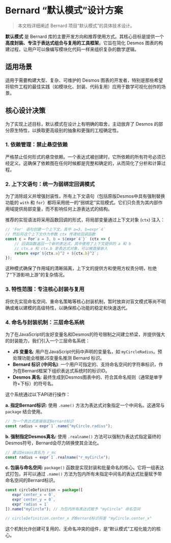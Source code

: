 # Bernard “默认模式”设计方案

> 本文档详细阐述 Bernard 项目“默认模式”的具体技术设计。

**默认模式** 是 Bernard 库的主要开发方向和推荐使用方式。其核心目标是提供一个**高度封装、专注于表达式组合与复用的工具框架**。它旨在简化 Desmos 图表的构建过程，让用户可以像编写模块化代码一样来组织复杂的数学逻辑。

## 适用场景

适用于需要构建大型、复杂、可维护的 Desmos 图表的开发者，特别是那些希望将软件工程的最佳实践（如模块化、封装、代码复用）应用于数学可视化创作的场景。

## 核心设计决策

为了实现上述目标，默认模式在设计上有明确的取舍，主动放弃了 Desmos 的部分原生特性，以换取更高级别的抽象和更强的工程确定性。

### 1. 依赖管理：禁止悬空依赖

严格禁止任何形式的悬空依赖。一个表达式被创建时，它所依赖的所有符号必须已经定义。这确保了依赖图在任何时候都是完整和确定的，从而简化了分析和计算过程。

### 2. 上下文语句：统一为弱绑定回调模式

为了消除歧义并增强封装性，所有上下文语句（包括原版Desmos中具有强制替换功能的 `with` 和 `for`）都将采用统一的“弱绑定”实现模式。它们只负责为其内部作用域提供局部变量，而不影响任何上游表达式的结构。

推荐的实现语法将采用函数回调的形式，将局部变量通过上下文对象 (`ctx`) 注入：

```javascript
// 'For' 语句创建一个上下文，其中 a=3, b=expr`4`
// 然后将这个上下文作为参数 ctx 传递给回调函数
const c = For`a = 3, b = ${expr`4`}` (ctx => {
    // 回调函数返回一个新的表达式，其中使用了上下文提供的 a 和 b
    // ctx.a 和 ctx.b 是表达式对象，可以被直接嵌入
    return expr`${ctx.a}^2 + ${ctx.b}^2`;
}); 
```
这种模式确保了作用域的清晰隔离，上下文的提供方和使用方权责分明，杜绝了“下游影响上游”的复杂情况。

### 3. 特性范围：专注核心封装与复用

将优先实现命名空间、重命名策略等核心封装机制，暂时放弃对盲文模式等尚不明确或难以建模的高级特性，以确保核心功能的稳定和快速迭代。

### 4. 命名与封装机制：三层命名系统

为了在JavaScript的友好变量名和Desmos的符号限制之间建立桥梁，并提供强大的封装能力，我们引入一个三层命名系统：

-   **JS 变量名**: 用户在JavaScript代码中声明的变量名，如 `myCircleRadius`。预处理功能会根据JS变量名推测 Bernard 标识。
-   **Bernard 标识 (中间名)**: 一个用户可指定的、支持命名空间的字符串标识，作为在Bernard框架下组织表达式系统时的标识ID。
-   **Desmos 真名**: 最终生成到Desmos图表中的、符合其命名规则（通常是单字符+下标）的符号名。

这个系统通过以下API进行操作：

**a. 指定Bernard标识:**
使用 `.name()` 方法为表达式对象指定一个中间名。这通常与 `package` 结合使用。
```javascript
// 为一个表达式直接指定Bernard标识
const radius = expr`1`.name("myCircle.radius"); 
```

**b. 强制指定Desmos真名:**
使用 `.realname()` 方法可以强制为表达式指定最终的Desmos符号，Bernard会尽力转换使其合法化。
```javascript
// 建议Desmos真名为 r_mc
const radius = expr`1`.realname("r_myCircle"); 
```

**c. 包装与命名空间:**
`package()` 函数是实现封装和批量命名的核心。它将一组表达式打包，并可以通过 `.name()` 方法为包内所有未指定中间名的表达式批量赋予带命名空间的Bernard标识。
```javascript
const circleDefinition = package([
   expr`center_x = 0`,
   expr`center_y = 0`,
   expr`radius = 1`
]).name("myCircle"); // 为包内所有表达式赋予 "myCircle" 命名空间

// circleDefinition.center_x 的Bernard标识将是 "myCircle.center_x"
```
这个机制允许创建可复用的、无命名冲突的组件，是“默认模式”工程化能力的核心。
